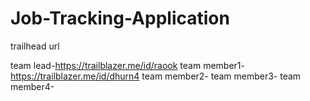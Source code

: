 # Job-Tracking-Application

trailhead url

team lead-https://trailblazer.me/id/raook
team member1-https://trailblazer.me/id/dhurn4
team member2-
team member3-
team member4-

